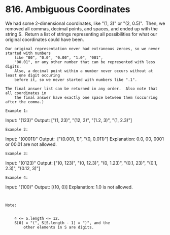 # 816. Ambiguous Coordinates

We had some 2-dimensional coordinates, like "(1, 3)" or "(2,
        0.5)".  Then, we removed all commas, decimal points, and spaces, and
        ended up with the string S.  Return a list of strings representing all
        possibilities for what our original coordinates could have been.

    Our original representation never had extraneous zeroes, so we never started with numbers
        like "00", "0.0", "0.00", "1.0", "001",
        "00.01", or any other number that can be represented with less digits. 
        Also, a decimal point within a number never occurs without at least one digit occuring
        before it, so we never started with numbers like ".1".

    The final answer list can be returned in any order.  Also note that all coordinates in
        the final answer have exactly one space between them (occurring after the comma.)

    Example 1:
Input: "(123)"
Output: ["(1, 23)", "(12, 3)", "(1.2, 3)", "(1, 2.3)"]

    Example 2:
Input: "(00011)"
Output:  ["(0.001, 1)", "(0, 0.011)"]
Explanation:
0.0, 00, 0001 or 00.01 are not allowed.

    Example 3:
Input: "(0123)"
Output: ["(0, 123)", "(0, 12.3)", "(0, 1.23)", "(0.1, 23)", "(0.1, 2.3)", "(0.12, 3)"]

    Example 4:
Input: "(100)"
Output: [(10, 0)]
Explanation:
1.0 is not allowed.

     

    Note: 

    
        4 <= S.length <= 12.
        S[0] = "(", S[S.length - 1] = ")", and the
            other elements in S are digits.
